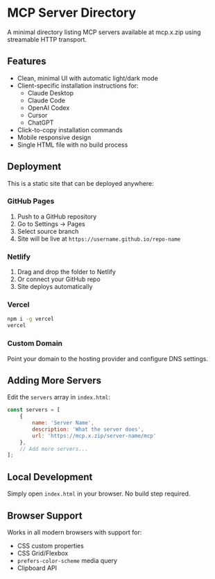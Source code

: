 # MCP Server Directory

A minimal directory listing MCP servers available at mcp.x.zip using streamable HTTP transport.

## Features

- Clean, minimal UI with automatic light/dark mode
- Client-specific installation instructions for:
  - Claude Desktop
  - Claude Code
  - OpenAI Codex
  - Cursor
  - ChatGPT
- Click-to-copy installation commands
- Mobile responsive design
- Single HTML file with no build process

## Deployment

This is a static site that can be deployed anywhere:

### GitHub Pages

1. Push to a GitHub repository
2. Go to Settings → Pages
3. Select source branch
4. Site will be live at `https://username.github.io/repo-name`

### Netlify

1. Drag and drop the folder to Netlify
2. Or connect your GitHub repo
3. Site deploys automatically

### Vercel

```bash
npm i -g vercel
vercel
```

### Custom Domain

Point your domain to the hosting provider and configure DNS settings.

## Adding More Servers

Edit the `servers` array in `index.html`:

```javascript
const servers = [
    {
        name: 'Server Name',
        description: 'What the server does',
        url: 'https://mcp.x.zip/server-name/mcp'
    },
    // Add more servers...
];
```

## Local Development

Simply open `index.html` in your browser. No build step required.

## Browser Support

Works in all modern browsers with support for:
- CSS custom properties
- CSS Grid/Flexbox
- `prefers-color-scheme` media query
- Clipboard API
